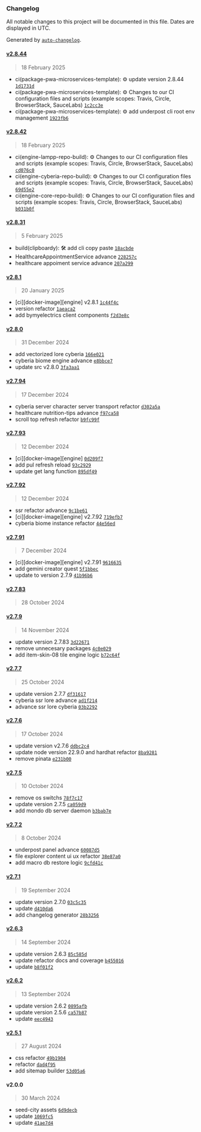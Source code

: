 ### Changelog

All notable changes to this project will be documented in this file. Dates are displayed in UTC.

Generated by [`auto-changelog`](https://github.com/CookPete/auto-changelog).

#### [v2.8.44](https://github.com/underpostnet/engine/compare/v2.8.42...v2.8.44)

> 18 February 2025

- ci(package-pwa-microservices-template): ⚙️ update version 2.8.44 [`1d1731d`](https://github.com/underpostnet/engine/commit/1d1731d8c81389f9ba6a308af9a66e455baa8fad)
- ci(package-pwa-microservices-template): ⚙️ Changes to our CI configuration files and scripts (example scopes: Travis, Circle, BrowserStack, SauceLabs) [`1c2cc3e`](https://github.com/underpostnet/engine/commit/1c2cc3ed8c96c1d7d219f112692397de14aea172)
- ci(package-pwa-microservices-template): ⚙️ add underpost cli root env management [`1923fb6`](https://github.com/underpostnet/engine/commit/1923fb6b32c1d2df1564fb94d3475b4ef0400f99)

#### [v2.8.42](https://github.com/underpostnet/engine/compare/v2.8.31...v2.8.42)

> 18 February 2025

- ci(engine-lampp-repo-build): ⚙️ Changes to our CI configuration files and scripts (example scopes: Travis, Circle, BrowserStack, SauceLabs) [`cd076c0`](https://github.com/underpostnet/engine/commit/cd076c095fde19caf744e5e04e419973670fbc6c)
- ci(engine-cyberia-repo-build): ⚙️ Changes to our CI configuration files and scripts (example scopes: Travis, Circle, BrowserStack, SauceLabs) [`69d55e2`](https://github.com/underpostnet/engine/commit/69d55e2d9f8f93252561c17747472f12c6369e1c)
- ci(engine-core-repo-build): ⚙️ Changes to our CI configuration files and scripts (example scopes: Travis, Circle, BrowserStack, SauceLabs) [`b031b0f`](https://github.com/underpostnet/engine/commit/b031b0f65884d9d908143e2d609ea8b0f30828a0)

#### [v2.8.31](https://github.com/underpostnet/engine/compare/v2.8.1...v2.8.31)

> 5 February 2025

- build(clipboardy): 🛠 add cli copy paste [`18acbde`](https://github.com/underpostnet/engine/commit/18acbded151da88499a3a0f1c1bfdbdef2abfc6b)
- HealthcareAppointmentService advance [`228257c`](https://github.com/underpostnet/engine/commit/228257c0aa2d875014e72f2550bb44aa6b009bed)
- healthcare appoiment service advance [`207a299`](https://github.com/underpostnet/engine/commit/207a299ffc815870a574524907d5b6b3d9924f1a)

#### [v2.8.1](https://github.com/underpostnet/engine/compare/v2.8.0...v2.8.1)

> 20 January 2025

- [ci][docker-image][engine] v2.8.1 [`1c44f4c`](https://github.com/underpostnet/engine/commit/1c44f4cb53d1e197866e6ef768287f618fbe79b4)
- version refactor [`1aeaca2`](https://github.com/underpostnet/engine/commit/1aeaca200c8003915d3ef422f2bb2818e7438b8d)
- add bymyelectrics client components [`f2d3e8c`](https://github.com/underpostnet/engine/commit/f2d3e8c888b2b8573b25965b549fcb8e6b2e86e7)

#### [v2.8.0](https://github.com/underpostnet/engine/compare/v2.7.94...v2.8.0)

> 31 December 2024

- add vectorized lore cyberia [`166e021`](https://github.com/underpostnet/engine/commit/166e0210470e6a0fbaf755320c56105932138e28)
- cyberia biome engine advance [`e8bbce7`](https://github.com/underpostnet/engine/commit/e8bbce7cf2154c6de67840132cebc50349b1ab67)
- update src v2.8.0 [`3fa3aa1`](https://github.com/underpostnet/engine/commit/3fa3aa12db3609bd14ac526626707a152d69bd32)

#### [v2.7.94](https://github.com/underpostnet/engine/compare/v2.7.93...v2.7.94)

> 17 December 2024

- cyberia server character server transport refactor [`d302a5a`](https://github.com/underpostnet/engine/commit/d302a5ab02d789226d9ef84bf00c19358f83b5cb)
- healthcare nutrition-tips advance [`f97ca58`](https://github.com/underpostnet/engine/commit/f97ca58344d9d9da656155deaaac54c621e927f8)
- scroll top refresh refactor [`b9fc99f`](https://github.com/underpostnet/engine/commit/b9fc99f413b8a177242c9e6538eb70c73f97747e)

#### [v2.7.93](https://github.com/underpostnet/engine/compare/v2.7.92...v2.7.93)

> 12 December 2024

- [ci][docker-image][engine] [`0d209f7`](https://github.com/underpostnet/engine/commit/0d209f7336b33d56db290e6816152a29194f224f)
- add pul refresh reload [`93c2929`](https://github.com/underpostnet/engine/commit/93c29298e322181ef320644a97731b90efed1811)
- update get lang function [`895df49`](https://github.com/underpostnet/engine/commit/895df49c150c09f3f2c0d96921f3529a097f5f83)

#### [v2.7.92](https://github.com/underpostnet/engine/compare/v2.7.91...v2.7.92)

> 12 December 2024

- ssr refactor advance [`9c1be61`](https://github.com/underpostnet/engine/commit/9c1be61a48c7fe343c38008fc81854713c239388)
- [ci][docker-image][engine] v2.7.92 [`719efb7`](https://github.com/underpostnet/engine/commit/719efb7486c2651450ad698f9d5770042ed4c060)
- cyberia biome instance refactor [`44e56ed`](https://github.com/underpostnet/engine/commit/44e56ed7cebccacbf7439ffb6857f12afa52edeb)

#### [v2.7.91](https://github.com/underpostnet/engine/compare/v2.7.83...v2.7.91)

> 7 December 2024

- [ci][docker-image][engine] v2.7.91 [`9616635`](https://github.com/underpostnet/engine/commit/9616635c12d4eba7e7597a81f6ff6760fc9fb937)
- add gemini creator quest [`5f1bbec`](https://github.com/underpostnet/engine/commit/5f1bbeca4698879043c7d4abb1341c8ac08b859c)
- update to version 2.7.9 [`41b96b6`](https://github.com/underpostnet/engine/commit/41b96b63e48759a3bb8ab54c0573536db8ef4143)

#### [v2.7.83](https://github.com/underpostnet/engine/compare/v2.7.9...v2.7.83)

> 28 October 2024

#### [v2.7.9](https://github.com/underpostnet/engine/compare/v2.7.7...v2.7.9)

> 14 November 2024

- update version 2.7.83 [`3d22671`](https://github.com/underpostnet/engine/commit/3d22671a23f25767cc01c244090e237ab3a300da)
- remove unnecesary packages [`4c0e029`](https://github.com/underpostnet/engine/commit/4c0e029509331fb718554d595d7de9e042eb2b54)
- add item-skin-08 tile engine logic [`b72c64f`](https://github.com/underpostnet/engine/commit/b72c64f218d013653c1c800473f768dc38fe5607)

#### [v2.7.7](https://github.com/underpostnet/engine/compare/v2.7.6...v2.7.7)

> 25 October 2024

- update version 2.7.7 [`df31617`](https://github.com/underpostnet/engine/commit/df316174ca563251fbaca62a6717771f3056e59b)
- cyberia ssr lore advance [`ad1f214`](https://github.com/underpostnet/engine/commit/ad1f2144bdd2f3b5b1f2ebc4b9f6b83716df800a)
- advance ssr lore cyberia [`03b2292`](https://github.com/underpostnet/engine/commit/03b2292f6e092fc9b98cfb6aba9eee6eb0f21a06)

#### [v2.7.6](https://github.com/underpostnet/engine/compare/v2.7.5...v2.7.6)

> 17 October 2024

- update version v2.7.6 [`ddbc2c4`](https://github.com/underpostnet/engine/commit/ddbc2c4bd366e75b580be288c28c68830ed390d5)
- update node version 22.9.0 and hardhat refactor [`8ba9281`](https://github.com/underpostnet/engine/commit/8ba92818cd67438359dd1aa0938fd33bb932e718)
- remove pinata [`e231b00`](https://github.com/underpostnet/engine/commit/e231b00919d9d0e31c9718d4dc512384779cf2bb)

#### [v2.7.5](https://github.com/underpostnet/engine/compare/v2.7.2...v2.7.5)

> 10 October 2024

- remove os switchs [`78f7c17`](https://github.com/underpostnet/engine/commit/78f7c17bdaa1789101bf3038544d105b51f25309)
- update version 2.7.5 [`ca059d9`](https://github.com/underpostnet/engine/commit/ca059d99f95121cbd51f4582c60458734e21b70d)
- add mondo db server daemon [`b3bab7e`](https://github.com/underpostnet/engine/commit/b3bab7e8ba4204da459660d5fdba25c076c6cd33)

#### [v2.7.2](https://github.com/underpostnet/engine/compare/v2.7.1...v2.7.2)

> 8 October 2024

- underpost panel advance [`60087d5`](https://github.com/underpostnet/engine/commit/60087d55920ae9ddf7d7a3396606088d028cc996)
- file explorer content ui ux refactor [`38e87a0`](https://github.com/underpostnet/engine/commit/38e87a0f0bd222e1d8c9d76904d086aa9d2125ea)
- add macro db restore logic [`9cfd41c`](https://github.com/underpostnet/engine/commit/9cfd41c5d7adcd309976e7d327af800ffcf92dac)

#### [v2.7.1](https://github.com/underpostnet/engine/compare/v2.6.3...v2.7.1)

> 19 September 2024

- update version 2.7.0 [`03c5c35`](https://github.com/underpostnet/engine/commit/03c5c35a71e7ffb35203a668bfa2f8e2f86125e0)
- update [`d410da6`](https://github.com/underpostnet/engine/commit/d410da62fadbbb841eb9dcfa5922f105d35ad81d)
- add changelog generator [`28b3256`](https://github.com/underpostnet/engine/commit/28b3256ab9cebaa9caf2b52426e48f0b3105c8b7)

#### [v2.6.3](https://github.com/underpostnet/engine/compare/v2.6.2...v2.6.3)

> 14 September 2024

- update version 2.6.3 [`85c585d`](https://github.com/underpostnet/engine/commit/85c585d1cce30de4389772605cf56e774e2b7d3c)
- update refactor docs and coverage [`b455016`](https://github.com/underpostnet/engine/commit/b455016f5f2b2bdc142aacb4dfd66ab890125662)
- update [`b8f01f2`](https://github.com/underpostnet/engine/commit/b8f01f258999c9ebc1173b0616f0f7b8f7171048)

#### [v2.6.2](https://github.com/underpostnet/engine/compare/v2.5.1...v2.6.2)

> 13 September 2024

- update version 2.6.2 [`0895afb`](https://github.com/underpostnet/engine/commit/0895afbde42dd5a573507ccfcb07c328648b4eb0)
- update version 2.5.6 [`ca57b87`](https://github.com/underpostnet/engine/commit/ca57b87c56a544e7b7e53baa5a6e15415e16b99b)
- update [`eec4943`](https://github.com/underpostnet/engine/commit/eec49433f50b4dfa7b7bbff48891a60f5be25545)

#### [v2.5.1](https://github.com/underpostnet/engine/compare/v2.0.0...v2.5.1)

> 27 August 2024

- css refactor [`49b1904`](https://github.com/underpostnet/engine/commit/49b1904e83162f9066fbf843ced37d4e87db5581)
- refactor [`dad4f95`](https://github.com/underpostnet/engine/commit/dad4f9567629b737254702ce8be6b243e68fb01e)
- add sitemap builder [`53d05a6`](https://github.com/underpostnet/engine/commit/53d05a62d03ea327df3d37181a4b5c272d417289)

#### v2.0.0

> 30 March 2024

- seed-city assets [`6d9decb`](https://github.com/underpostnet/engine/commit/6d9decbae96b828aa001777f96dd75aab3fc71d1)
- update [`1069fc5`](https://github.com/underpostnet/engine/commit/1069fc5268aa5ef7c101695393de59edfc14daf8)
- update [`41ae7d4`](https://github.com/underpostnet/engine/commit/41ae7d4c969cce0608171c820e05ebab42610a7f)
